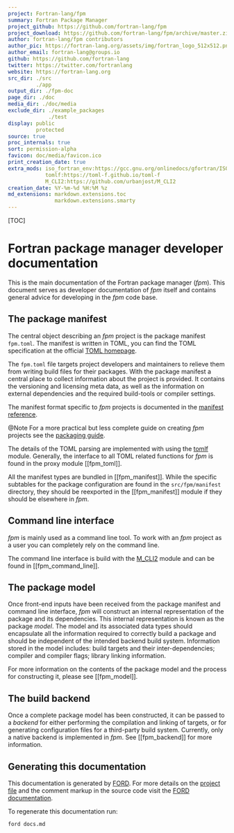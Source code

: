 ```yaml
---
project: Fortran-lang/fpm
summary: Fortran Package Manager
project_github: https://github.com/fortran-lang/fpm
project_download: https://github.com/fortran-lang/fpm/archive/master.zip
author: fortran-lang/fpm contributors
author_pic: https://fortran-lang.org/assets/img/fortran_logo_512x512.png
author_email: fortran-lang@groups.io
github: https://github.com/fortran-lang
twitter: https://twitter.com/fortranlang
website: https://fortran-lang.org
src_dir: ./src
         ./app
output_dir: ./fpm-doc
page_dir: ./doc
media_dir: ./doc/media
exclude_dir: ./example_packages
             ./test
display: public
         protected
source: true
proc_internals: true
sort: permission-alpha
favicon: doc/media/favicon.ico
print_creation_date: true
extra_mods: iso_fortran_env:https://gcc.gnu.org/onlinedocs/gfortran/ISO_005fFORTRAN_005fENV.html
            tomlf:https://toml-f.github.io/toml-f
            M_CLI2:https://github.com/urbanjost/M_CLI2
creation_date: %Y-%m-%d %H:%M %z
md_extensions: markdown.extensions.toc
               markdown.extensions.smarty
---
```


[TOC]

# Fortran package manager developer documentation

This is the main documentation of the Fortran package manager (*fpm*).
This document serves as developer documentation of *fpm* itself and contains general advice for developing in the *fpm* code base.


## The package manifest

The central object describing an *fpm* project is the package manifest ``fpm.toml``.
The manifest is written in TOML, you can find the TOML specification at the official [TOML homepage](https://toml.io).

The ``fpm.toml`` file targets project developers and maintainers to relieve them from writing build files for their packages.
With the package manifest a central place to collect information about the project is provided.
It contains the versioning and licensing meta data, as well as the information on external dependencies and the required build-tools or compiler settings.

The manifest format specific to *fpm* projects is documented in the [manifest reference](page/Manifest.html).

@Note For a more practical but less complete guide on creating *fpm* projects see the [packaging guide](page/Packaging.html).

The details of the TOML parsing are implemented with using the [tomlf](https://toml-f.github.io/toml-f) module.
Generally, the interface to all TOML related functions for *fpm* is found in the proxy module [[fpm_toml]].

All the manifest types are bundled in [[fpm_manifest]].
While the specific subtables for the package configuration are found in the ``src/fpm/manifest`` directory, they should be reexported in the [[fpm_manifest]] module if they should be elsewhere in *fpm*.


## Command line interface

*fpm* is mainly used as a command line tool.
To work with an *fpm* project as a user you can completely rely on the command line.

The command line interface is build with the [M_CLI2](https://github.com/urbanjost/M_CLI2) module and can be found in [[fpm_command_line]].


## The package model

Once front-end inputs have been received from the package manifest and command line interface, *fpm* will construct an
internal representation of the package and its dependencies. This internal representation is known as the package *model*.
The model and its associated data types should encapsulate all the information required to correctly build a package and
should be independent of the intended backend build system. Information stored in the model includes: build targets and
their inter-dependencies; compiler and compiler flags; library linking information.

For more information on the contents of the package model and the process for constructing it, please see [[fpm_model]].

## The build backend

Once a complete package model has been constructed, it can be passed to a *backend* for either performing the compilation
and linking of targets, or for generating configuration files for a third-party build system.
Currently, only a native backend is implemented in *fpm*. See [[fpm_backend]] for more information.

## Generating this documentation

This documentation is generated by [FORD](https://github.com/Fortran-FOSS-Programmers/FORD).
For more details on the [project file](https://github.com/fortran-lang/fpm/docs.md) and the comment markup in the source code visit the [FORD documentation](https://github.com/Fortran-FOSS-Programmers/ford/wiki).

To regenerate this documentation run:

```shell
ford docs.md
```
